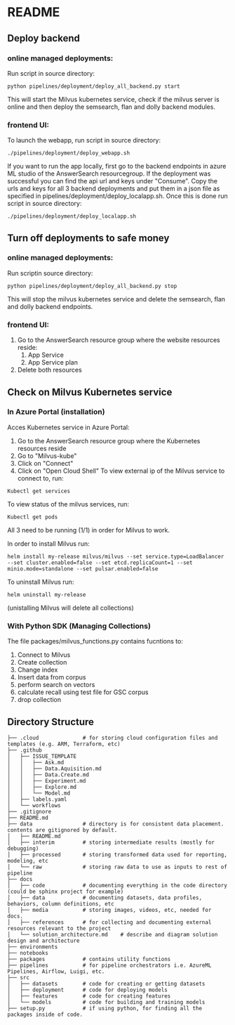 # README


## Deploy backend
### online managed deployments:
Run script in source directory:
```
python pipelines/deployment/deploy_all_backend.py start
```

This will start the Milvus kubernetes service, check if the milvus server is online and then deploy the semsearch, flan and dolly backend modules.
### frontend UI:
To launch the webapp, run script in source directory:
```
./pipelines/deployment/deploy_webapp.sh
```
If you want to run the app locally, first go to the backend endpoints in azure ML studio of the AnswerSearch resourcegroup. If the deployment was successful you can find the api url and keys under "Consume". Copy the urls and keys for all 3 backend deployments and put them in a json file as specified in pipelines/deployment/deploy_localapp.sh.
Once this is done run script in source directory:
```
./pipelines/deployment/deploy_localapp.sh
```

## Turn off deployments to safe money

### online managed deployments:
Run scriptin source directory:
```
python pipelines/deployment/deploy_all_backend.py stop
```

This will stop the milvus kubernetes service and delete the semsearch, flan and dolly backend endpoints.

### frontend UI:
1. Go to the AnswerSearch resource group where the website resources reside:
    1. App Service
    2. App Service plan
2. Delete both resources

## Check on Milvus Kubernetes service
### In Azure Portal (installation)
Acces Kubernetes service in Azure Portal:
1. Go to the AnswerSearch resource group where the Kubernetes resources reside
2. Go to "Milvus-kube"
3. Click on "Connect"
4. Click on "Open Cloud Shell"
To view external ip of the Milvus service to connect to, run:
```
Kubectl get services
```
To view status of the milvus services, run:
```
Kubectl get pods
```
All 3 need to be running (1/1) in order for Milvus to work.

In order to install Milvus run:
```
helm install my-release milvus/milvus --set service.type=LoadBalancer --set cluster.enabled=false --set etcd.replicaCount=1 --set minio.mode=standalone --set pulsar.enabled=false
```
To uninstall Milvus run:
```
helm uninstall my-release
```
(unistalling Milvus will delete all collections)
### With Python SDK (Managing Collections)
The file packages/milvus_functions.py contains fucntions to:
1. Connect to Milvus
2. Create collection
3. Change index
4. Insert data from corpus
5. perform search on vectors
6. calculate recall using test file for GSC corpus
7. drop collection

## Directory Structure

```
├── .cloud              # for storing cloud configuration files and templates (e.g. ARM, Terraform, etc)
├── .github
│   ├── ISSUE_TEMPLATE
│   │   ├── Ask.md
│   │   ├── Data.Aquisition.md
│   │   ├── Data.Create.md
│   │   ├── Experiment.md
│   │   ├── Explore.md
│   │   └── Model.md
│   ├── labels.yaml
│   └── workflows
├── .gitignore
├── README.md
├── data                # directory is for consistent data placement. contents are gitignored by default.
│   ├── README.md
│   ├── interim         # storing intermediate results (mostly for debugging)
│   ├── processed       # storing transformed data used for reporting, modeling, etc
│   └── raw             # storing raw data to use as inputs to rest of pipeline
├── docs
│   ├── code            # documenting everything in the code directory (could be sphinx project for example)
│   ├── data            # documenting datasets, data profiles, behaviors, column definitions, etc
│   ├── media           # storing images, videos, etc, needed for docs.
│   ├── references      # for collecting and documenting external resources relevant to the project
│   └── solution_architecture.md    # describe and diagram solution design and architecture
├── environments
├── notebooks
├── packages            # contains utility functions
├── pipelines           # for pipeline orchestrators i.e. AzureML Pipelines, Airflow, Luigi, etc.
├── src
│   ├── datasets        # code for creating or getting datasets
│   ├── deployment      # code for deploying models
│   ├── features        # code for creating features
│   └── models          # code for building and training models
├── setup.py            # if using python, for finding all the packages inside of code.

```
